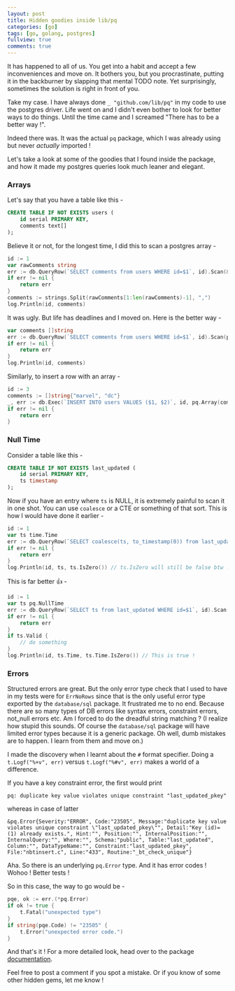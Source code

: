 ```yaml
---
layout: post
title: Hidden goodies inside lib/pq
categories: [go]
tags: [go, golang, postgres]
fullview: true
comments: true
---
```


It has happened to all of us. You get into a habit and accept a few inconveniences and move on. It bothers you, but you procrastinate, putting it in the backburner by slapping that mental TODO note. Yet surprisingly, sometimes the solution is right in front of you.

Take my case. I have always done `_ "github.com/lib/pq"` in my code to use the postgres driver. Life went on and I didn't even bother to look for better ways to do things. Until the time came and I screamed "There has to be a better way !".

Indeed there was. It was the actual `pq` package, which I was already using but never _actually_ imported ! <emoji>

Let's take a look at some of the goodies that I found inside the package, and how it made my postgres queries look much leaner and elegant. <emoji>

### Arrays

Let's say that you have a table like this -

```sql
CREATE TABLE IF NOT EXISTS users (
	id serial PRIMARY KEY,
	comments text[]
);
```

Believe it or not, for the longest time, I did this to scan a postgres array -

```go
id := 1
var rawComments string
err := db.QueryRow(`SELECT comments from users WHERE id=$1`, id).Scan(&rawComments)
if err != nil {
	return err
}
comments := strings.Split(rawComments[1:len(rawComments)-1], ",")
log.Println(id, comments)
```

It was ugly. But life has deadlines and I moved on. Here is the better way -

```go
var comments []string
err := db.QueryRow(`SELECT comments from users WHERE id=$1`, id).Scan(pq.Array(&comments))
if err != nil {
	return err
}
log.Println(id, comments)
```

Similarly, to insert a row with an array -

```go
id := 3
comments := []string{"marvel", "dc"}
_, err := db.Exec(`INSERT INTO users VALUES ($1, $2)`, id, pq.Array(comments))
if err != nil {
	return err
}
```

### Null Time

Consider a table like this -

```sql
CREATE TABLE IF NOT EXISTS last_updated (
	id serial PRIMARY KEY,
	ts timestamp
);
```

Now if you have an entry where `ts` is NULL, it is extremely painful to scan it in one shot. You can use `coalesce` or a CTE or something of that sort. This is how I would have done it earlier -

```go
id := 1
var ts time.Time
err := db.QueryRow(`SELECT coalesce(ts, to_timestamp(0)) from last_updated WHERE id=$1`, id).Scan(&ts)
if err != nil {
	return err
}
log.Println(id, ts, ts.IsZero()) // ts.IsZero will still be false btw !
```

This is far better :+1: -

```go
id := 1
var ts pq.NullTime
err := db.QueryRow(`SELECT ts from last_updated WHERE id=$1`, id).Scan(&ts)
if err != nil {
	return err
}
if ts.Valid {
	// do something
}
log.Println(id, ts.Time, ts.Time.IsZero()) // This is true !
```

### Errors

Structured errors are great. But the only error type check that I used to have in my tests were for `ErrNoRows` since that is the only useful error type exported by the `database/sql` package. It frustrated me to no end. Because there are so many types of DB errors like syntax errors, constraint errors, not_null errors etc. Am I forced to do the dreadful string matching ? (I realize how stupid this sounds. Of course the `database/sql` package will have limited error types because it is a generic package. Oh well, dumb mistakes are to happen. I learn from them and move on.)

I made the discovery when I learnt about the `#` format specifier. Doing a `t.Logf("%+v", err)` versus `t.Logf("%#v", err)` makes a world of a difference.

If you have a key constraint error, the first would print

```
pq: duplicate key value violates unique constraint "last_updated_pkey"
```

whereas in case of latter

```
&pq.Error{Severity:"ERROR", Code:"23505", Message:"duplicate key value violates unique constraint \"last_updated_pkey\"", Detail:"Key (id)=(1) already exists.", Hint:"", Position:"", InternalPosition:"", InternalQuery:"", Where:"", Schema:"public", Table:"last_updated", Column:"", DataTypeName:"", Constraint:"last_updated_pkey", File:"nbtinsert.c", Line:"433", Routine:"_bt_check_unique"}
```

Aha. So there is an underlying `pq.Error` type. And it has error codes ! Wohoo ! Better tests !

So in this case, the way to go would be -

```go
pqe, ok := err.(*pq.Error)
if ok != true {
	t.Fatal("unexpected type")
}
if string(pqe.Code) != "23505" {
	t.Error("unexpected error code.")
}
```

And that's it ! For a more detailed look, head over to the package [documentation](https://godoc.org/github.com/lib/pq).

Feel free to post a comment if you spot a mistake. Or if you know of some other hidden gems, let me know !
